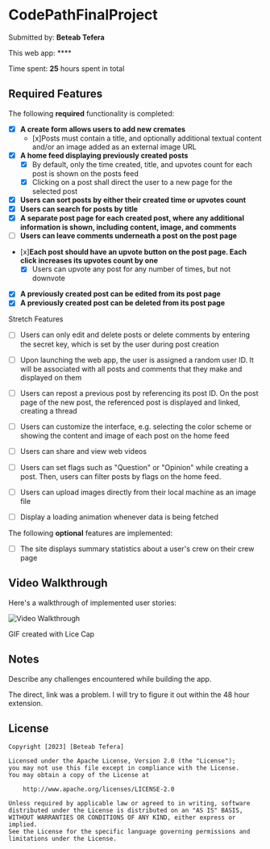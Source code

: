 # CodePathFinalProject

Submitted by: **Beteab Tefera**

This web app: ****

Time spent: **25** hours spent in total

## Required Features

The following **required** functionality is completed:

- [x] **A create form allows users to add new cremates**
  - [x]Posts must contain a title, and optionally additional textual content and/or an image added as an external image URL
- [x] **A home feed displaying previously created posts**
  - [x] By default, only the time created, title, and upvotes count for each post is shown on the posts feed
  - [x] Clicking on a post shall direct the user to a new page for the selected post
- [x] **Users can sort posts by either their created time or upvotes count**
- [x] **Users can search for posts by title**
- [x] **A separate post page for each created post, where any additional information is shown, including content, image, and comments**
- [ ] **Users can leave comments underneath a post on the post page**
- [x]**Each post should have an upvote button on the post page. Each click increases its upvotes count by one**
  - [x] Users can upvote any post for any number of times, but not downvote
- [x] **A previously created post can be edited from its post page**
- [x] **A previously created post can be deleted from its post page**

Stretch Features
- [ ] Users can only edit and delete posts or delete comments by entering the secret key, which is set by the user during post creation
- [ ] Upon launching the web app, the user is assigned a random user ID. It will be associated with all posts and comments that they make and displayed on them
- [ ] Users can repost a previous post by referencing its post ID. On the post page of the new post, the referenced post is displayed and linked, creating a thread
- [ ] Users can customize the interface, e.g. selecting the color scheme or showing the content and image of each post on the home feed
- [ ] Users can share and view web videos
- [ ] Users can set flags such as "Question" or "Opinion" while creating a post. Then, users can filter posts by flags on the home feed.
- [ ] Users can upload images directly from their local machine as an image file
- [ ] Display a loading animation whenever data is being fetched


The following **optional** features are implemented:
- [ ] The site displays summary statistics about a user's crew on their crew page 

## Video Walkthrough

Here's a walkthrough of implemented user stories:

<img src='' title='Video Walkthrough' width='' alt='Video Walkthrough' />

<!-- Replace this with whatever GIF tool you used! -->
GIF created with Lice Cap 
<!-- Recommended tools:
[Kap](https://getkap.co/) for macOS
[ScreenToGif](https://www.screentogif.com/) for Windows
[peek](https://github.com/phw/peek) for Linux. -->

## Notes

Describe any challenges encountered while building the app.

The direct, link was a problem. I will try to figure it out within the 48 hour extension.

## License

    Copyright [2023] [Beteab Tefera]

    Licensed under the Apache License, Version 2.0 (the "License");
    you may not use this file except in compliance with the License.
    You may obtain a copy of the License at

        http://www.apache.org/licenses/LICENSE-2.0

    Unless required by applicable law or agreed to in writing, software
    distributed under the License is distributed on an "AS IS" BASIS,
    WITHOUT WARRANTIES OR CONDITIONS OF ANY KIND, either express or implied.
    See the License for the specific language governing permissions and
    limitations under the License.
